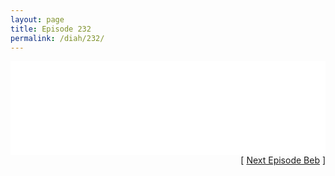 ```yaml
---
layout: page
title: Episode 232
permalink: /diah/232/
---
```


<iframe allowfullscreen="true" frameborder="0" style="width:100%;" marginheight="0" marginwidth="0" mozallowfullscreen="true" scrolling="NO" src="//gdriveplayer.us/embed2.php?link=gNa3qzFn7gIqrkNoZLCYmw%252B9VQPquTWrP5%252Bzgvi3LJBRbcn6Rknl07KVdTgBQx%252Bx0HRr3Bv1xstpHhVZ2ule28pzSqH1UqPByT0o%252FkS4smAWmSX0Ph6Fz93HwVNIwvebhE9617Vjk%252BJaxtW3yI8hPBLfnFx%252BVsxc6tPlPs1vwVl73lkrCTwVEJqFWBkLREmZRfEM9DnhN3iEQ1%252F9vJ8gGh&amp;no_adult=yes" webkitallowfullscreen="true"></iframe>

<div align="right">[ <a href="/diah/233/">Next Episode Beb</a> ]</div>

